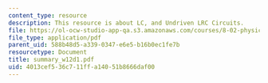 ```yaml
---
content_type: resource
description: This resource is about LC, and Undriven LRC Circuits.
file: https://ol-ocw-studio-app-qa.s3.amazonaws.com/courses/8-02-physics-ii-electricity-and-magnetism-spring-2007/4013cef536c711ffa14051b8666daf00_summary_w12d1.pdf
file_type: application/pdf
parent_uid: 588b48d5-a339-0347-e6e5-b16b0ec1fe7b
resourcetype: Document
title: summary_w12d1.pdf
uid: 4013cef5-36c7-11ff-a140-51b8666daf00
---
```

